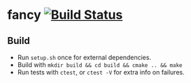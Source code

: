 fancy [![Build Status](https://travis-ci.org/RaymondKroon/fancy.svg?branch=master)](https://travis-ci.org/RaymondKroon/fancy)
=========

## Build
* Run ```setup.sh``` once for external dependencies.
* Build with ```mkdir build && cd build && cmake .. && make```
* Run tests with ```ctest```, or ```ctest -V``` for extra info on failures.

